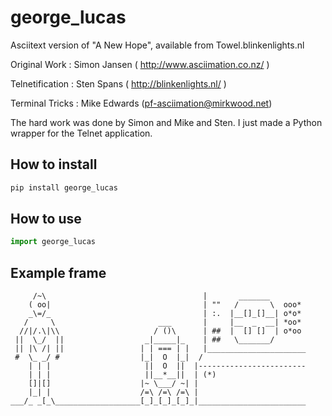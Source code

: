 # george_lucas

Asciitext version of "A New Hope", available from Towel.blinkenlights.nl

Original Work   : Simon Jansen ( http://www.asciimation.co.nz/ )

Telnetification : Sten Spans ( http://blinkenlights.nl/ )

Terminal Tricks : Mike Edwards (pf-asciimation@mirkwood.net)

The hard work was done by Simon and Mike and Sten.
I just made a Python wrapper for the Telnet application.

## How to install

```sh
pip install george_lucas
```

## How to use

```python
import george_lucas
```

## Example frame

```
     /~\                                   |       _______
    ( oo|                                  | ""   /       \  ooo*
    _\=/_                                  | :.  |__[]_[]__| o*o*
   /     \                       ___       |     |__  _  __| *oo*
  //|/.\|\\                     / ()\      | ##  |  [] []  | o*oo
 ||  \_/  ||                  _|_____|_    | ##   \_______/
 || |\ /| ||                 | | === | |   |______________________
 #  \_ _/ #                  |_|  O  |_|  /
    | | |                     ||  O  ||  |------------------------
    | | |                     ||__*__||  | (*)
    []|[]                    |~ \___/ ~| |
    |_| |                    /=\ /=\ /=\ |
___/_ _[_\___________________[_]_[_]_[_]_|________________________
```
